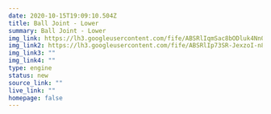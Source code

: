 ```yaml
---
date: 2020-10-15T19:09:10.504Z
title: Ball Joint - Lower
summary: Ball Joint - Lower
img_link: https://lh3.googleusercontent.com/fife/ABSRlIqmSac8bODluk4Nn0oUvf06DcDqkkr4xMs8Kypty4_fn8XVEuTit32GXdILzid_PDj22qm7RbljeCngmbCQP6JkTr2kFO0QaPQN-dK_wPMiOdMHAsRQlixLgmZ2a3qah2q2ClVphJaZsPT94sKsj8MyEVV6XJoTNvuwE3qEJKQAvUE7u3Iu8TQdOlYamwO7-N8iYxrbCP0EQaj-qAW7Li0OtHGX9NJ3GFpQNY0TQxMLmwfa-nuRgIv8uvcTJsOMc461qg-MMTmNTk9lpzvuFmH4h1Hs1UI0rV5AL-77nwuRHcMoUDGvbF5F5Ytv6ZYEKJ6GhjNJ9_SZQojHZLU212kMt8f70Bg3CR4Lzg7s8rqCa1shGtML9E709TkcNWUWU8gr7qI_6qrbDCuYHZbL6M6fvE_4dSEOU1jmoSQDkKZHqiz1zx5HFaKYAffhnxqcj7s81GpyWCgLjsxISUS9WAWhaIlT8lxnjqeBlJJyH4GN20yHA5EIvVmz73ut1u3HByg_iOi16b59mUBNLazbhBArRNTkdaCUpEUkgXeDb2pMqaTVje8fXJdVfFKq8GMz_bCRfmXE3_TBcDzRTr69cTwSt95Bwur8rSFQckK3kXVttKTHyMn8w5t6BLVByWgBsD3z2cyQk4sslStCwd6VV4gszi94UrP05ZnJurXjro3U2v_ofuf_wyhRZZupXYlwbf8JYeoFYkR3cUBwb_ftrDSTe40sN0bokw=w795-h666-ft
img_link2: https://lh3.googleusercontent.com/fife/ABSRlIp73SR-JexzoI-n8du7ANy-VillyMQAUEQm7zm0EF4DEEZYUdq_4eMaT92pTq7771TxrZW5i8oxPn_xXeJF1BFoaNyY8krXtQX4noDHDdAFIuEMEmbXMAsNTYUwVCE9xDZvD-WBWU0XTqtdThCecbrS1fCtpHDTVHIqRGpEJbmHbsktGLuE7LLQ2ECPiAtF8rfBiv7DHilcvfuWQCKitsVf1bJWR2squyZLZiOcH9DLIXDdgD-VXAqC2Q7vARXP-cG7IPEG2cmM8V4TuY5yJ-kEhABfW26sUQ3UfcwqY4oJpbjgqzv18JW4t6t_5t1t7ud7mX2JVObtUucrchpzjWVcrjLFtIDQ4VRSF4xhICJSIPUOFlw11qZAGIERXOkvY738nqhlNqsktfjLYsGd72PAQ7raoklxu-PrJohwdYsiJ90d9ZXGaLrxoN1AJNjd94fa0Yd3zr8iTUHP3AbmQCEM-5sKTGKrbHKvxCFPI4MBvNTkAK2JjzzUOu6TYUIQgstBdAW5JK5dfXB9bA908dOYA_wftNxUs3_XzJfdvwsLXDLASoMK7FwScJ1xgBElwqtYNb_vwdQRzNtQzI1P2yTUHz4AMw5yu-5RD4ey3aZGTii2IpG9kZ7kgN4bKqTUy-HtWK09kmmm28pDlr2YHHBFt1CCB6NsCnuKnuxOoMhokzmDePrd2oKiJA-yuHIq_WIqBBgpDO-Rbe5GKx1Fxlptpv6TMGkL1w=w795-h666-ft
img_link3: ""
img_link4: ""
type: engine
status: new
source_link: ""
live_link: ""
homepage: false
---
```

